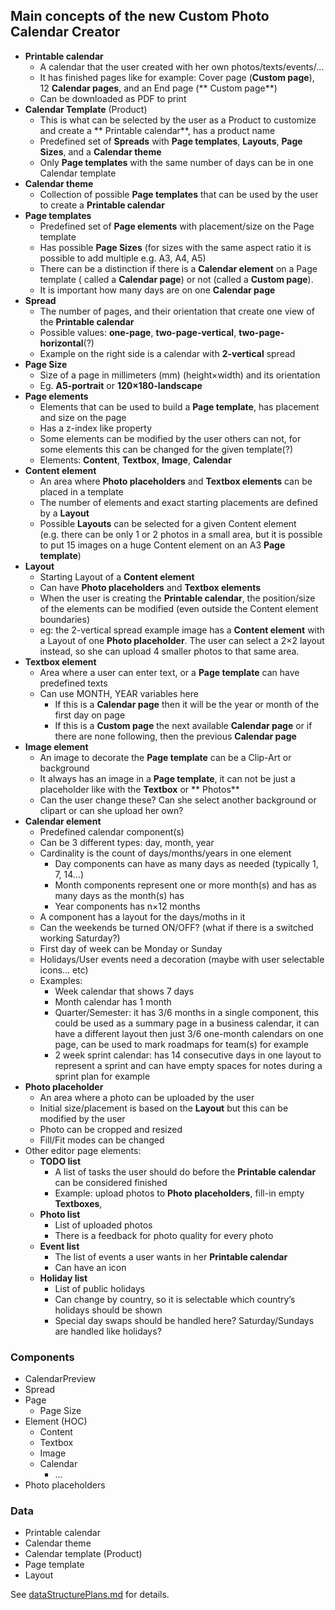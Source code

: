 ## Main concepts of the new Custom Photo Calendar Creator

* **Printable calendar**
    * A calendar that the user created with her own photos/texts/events/…
    * It has finished pages like for example: Cover page (**Custom page**), 12 **Calendar
      pages**, and an End page (**
      Custom page**)
    * Can be downloaded as PDF to print
* **Calendar Template** (Product)
    * This is what can be selected by the user as a Product to customize and create a **
      Printable calendar**, has a product name
    * Predefined set of **Spreads** with **Page templates**, **Layouts**, **Page Sizes**,
      and a **Calendar theme**
    * Only **Page templates** with the same number of days can be in one Calendar template
* **Calendar theme**
    * Collection of possible **Page templates** that can be used by the user to create
      a **Printable calendar**
* **Page templates**
    * Predefined set of **Page elements** with placement/size on the Page template
    * Has possible **Page Sizes** (for sizes with the same aspect ratio it is possible to
      add multiple e.g. A3, A4, A5)
    * There can be a distinction if there is a **Calendar element** on a Page template (
      called a **Calendar page**) or not (called a **Custom page**).
    * It is important how many days are on one **Calendar page**
* **Spread**
    * The number of pages, and their orientation that create one view of the **Printable
      calendar**
    * Possible values: **one-page**, **two-page-vertical**, **two-page-horizontal**(?)
    * Example on the right side is a calendar with **2-vertical** spread
* **Page Size**
    * Size of a page in millimeters (mm) (height×width) and its orientation
    * Eg. **A5-portrait** or **120×180-landscape**
* **Page elements**
    * Elements that can be used to build a **Page template**, has placement and size on
      the page
    * Has a z-index like property
    * Some elements can be modified by the user others can not, for some elements this can
      be changed for the given template(?)
    * Elements: **Content**, **Textbox**, **Image**, **Calendar**
* **Content element**
    * An area where **Photo placeholders** and **Textbox elements** can be placed in a
      template
    * The number of elements and exact starting placements are defined by a **Layout**
    * Possible **Layouts** can be selected for a given Content element \
      (e.g. there can be only 1 or 2 photos in a small area, but it is possible to put 15
      images on a huge Content element on an A3 **Page template**)
* **Layout**
    * Starting Layout of a **Content element**
    * Can have **Photo placeholders** and **Textbox elements**
    * When the user is creating the **Printable calendar**, the position/size of the
      elements can be modified (even outside the Content element boundaries)
    * eg: the 2-vertical spread example image has a **Content element** with a Layout of
      one **Photo placeholder**. The user can select a 2×2 layout instead, so she can
      upload 4 smaller photos to that same area.
* **Textbox element**
    * Area where a user can enter text, or a **Page template** can have predefined texts
    * Can use MONTH, YEAR variables here
        * If this is a **Calendar page** then it will be the year or month of the first
          day on page
        * If this is a **Custom page** the next available **Calendar page** or if there
          are none following, then the previous **Calendar page**
* **Image element**
    * An image to decorate the **Page template** can be a Clip-Art or background
    * It always has an image in a **Page template**, it can not be just a placeholder like
      with the **Textbox** or **
      Photos**
    * Can the user change these? Can she select another background or clipart or can she
      upload her own?
* **Calendar element**
    * Predefined calendar component(s)
    * Can be 3 different types: day, month, year
    * Cardinality is the count of days/months/years in one element
        * Day components can have as many days as needed (typically 1, 7, 14…)
        * Month components represent one or more month(s) and has as many days as the
          month(s) has
        * Year components has n×12 months
    * A component has a layout for the days/moths in it
    * Can the weekends be turned ON/OFF? (what if there is a switched working Saturday?)
    * First day of week can be Monday or Sunday
    * Holidays/User events need a decoration (maybe with user selectable icons… etc)
    * Examples:
        * Week calendar that shows 7 days
        * Month calendar has 1 month
        * Quarter/Semester: it has 3/6 months in a single component, this could be used as
          a summary page in a business calendar, it can have a different layout then just
          3/6 one-month calendars on one page, can be used to mark roadmaps for team(s)
          for example
        * 2 week sprint calendar: has 14 consecutive days in one layout to represent a
          sprint and can have empty spaces for notes during a sprint plan for example
* **Photo placeholder**
    * An area where a photo can be uploaded by the user
    * Initial size/placement is based on the **Layout** but this can be modified by the
      user
    * Photo can be cropped and resized
    * Fill/Fit modes can be changed
* Other editor page elements:
    * **TODO list**
        * A list of tasks the user should do before the **Printable calendar** can be
          considered finished
        * Example: upload photos to **Photo placeholders**, fill-in empty **Textboxes**,
    * **Photo list**
        * List of uploaded photos
        * There is a feedback for photo quality for every photo
    * **Event list**
        * The list of events a user wants in her **Printable calendar**
        * Can have an icon
    * **Holiday list**
        * List of public holidays
        * Can change by country, so it is selectable which country’s holidays should be
          shown
        * Special day swaps should be handled here? Saturday/Sundays are handled like
          holidays?

### Components

* CalendarPreview
* Spread
* Page
    * Page Size
* Element (HOC)
    * Content
    * Textbox
    * Image
    * Calendar
        * ...
* Photo placeholders

### Data

* Printable calendar
* Calendar theme
* Calendar template (Product)
* Page template
* Layout

See [dataStructurePlans.md](dataStructurePlans.md) for details.
